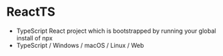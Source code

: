 # ReactTS
- TypeScript React project which is bootstrapped by running your global install of npx
- TypeScript / Windows / macOS / Linux / Web
